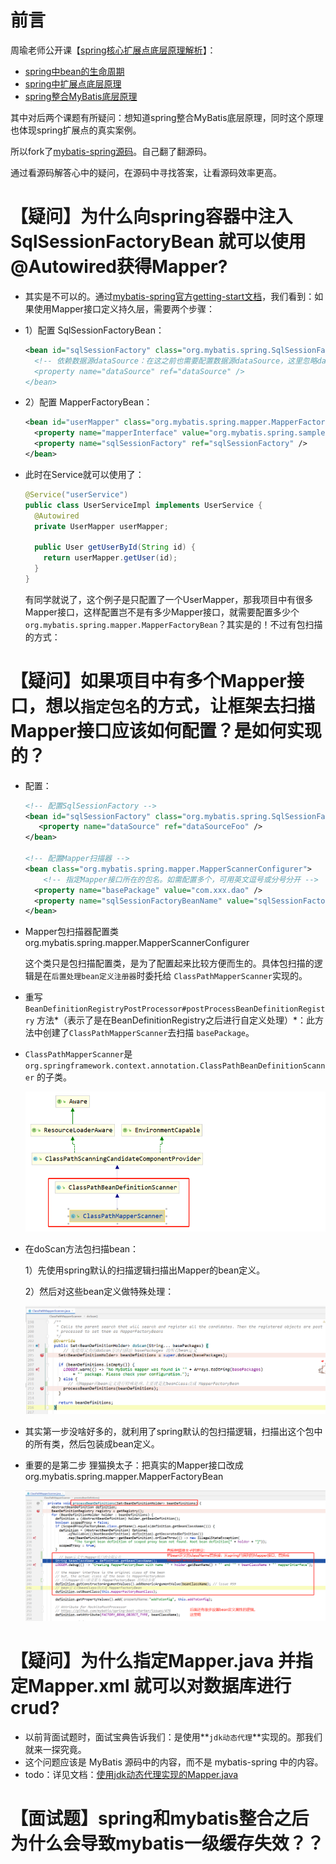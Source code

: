 # 前言

周瑜老师公开课【[spring核心扩展点底层原理解析](https://www.bilibili.com/video/BV1GZ4y1c7i6?p=46)】：

- [spring中bean的生命周期](https://www.bilibili.com/video/BV1GZ4y1c7i6?p=47)
- [spring中扩展点底层原理](https://www.bilibili.com/video/BV1GZ4y1c7i6?p=49)
- [spring整合MyBatis底层原理](https://www.bilibili.com/video/BV1GZ4y1c7i6?p=50)

其中对后两个课题有所疑问：想知道spring整合MyBatis底层原理，同时这个原理也体现spring扩展点的真实案例。

所以fork了[mybatis-spring源码](https://github.com/liuxianfa520/mybatis-spring)。自己翻了翻源码。

通过看源码解答心中的疑问，在源码中寻找答案，让看源码效率更高。



# 【疑问】为什么向spring容器中注入 SqlSessionFactoryBean 就可以使用@Autowired获得Mapper?

- 其实是不可以的。通过[mybatis-spring官方getting-start文档](https://github.com/liuxianfa520/mybatis-spring/blob/master/src/site/zh/markdown/getting-started.md)，我们看到：如果使用Mapper接口定义持久层，需要两个步骤：

- 1）配置 SqlSessionFactoryBean：

  ```xml
  <bean id="sqlSessionFactory" class="org.mybatis.spring.SqlSessionFactoryBean">
    <!-- 依赖数据源dataSource：在这之前也需要配置数据源dataSource，这里忽略dataSource的配置。-- >
    <property name="dataSource" ref="dataSource" /> 
  </bean>
  ```

- 2）配置 MapperFactoryBean：

  ```xml
  <bean id="userMapper" class="org.mybatis.spring.mapper.MapperFactoryBean">
    <property name="mapperInterface" value="org.mybatis.spring.sample.mapper.UserMapper" />
    <property name="sqlSessionFactory" ref="sqlSessionFactory" />
  </bean>
  ```

- 此时在Service就可以使用了：

  ```java
  @Service("userService")
  public class UserServiceImpl implements UserService {
    @Autowired
    private UserMapper userMapper;
  
    public User getUserById(String id) {
      return userMapper.getUser(id);
    }
  }
  ```

  有同学就说了，这个例子是只配置了一个UserMapper，那我项目中有很多Mapper接口，这样配置岂不是有多少Mapper接口，就需要配置多少个 `org.mybatis.spring.mapper.MapperFactoryBean`？其实是的！不过有包扫描的方式：



# 【疑问】如果项目中有多个Mapper接口，想以`指定包名`的方式，让框架去扫描Mapper接口应该如何配置？是如何实现的？

- 配置：

  ```xml
  <!-- 配置SqlSessionFactory -->
  <bean id="sqlSessionFactory" class="org.mybatis.spring.SqlSessionFactoryBean">
     <property name="dataSource" ref="dataSourceFoo" />
  </bean>
  
  <!-- 配置Mapper扫描器 -->
  <bean class="org.mybatis.spring.mapper.MapperScannerConfigurer">
      <!-- 指定Mapper接口所在的包名。如需配置多个，可用英文逗号或分号分开 -->
  	<property name="basePackage" value="com.xxx.dao" />
  	<property name="sqlSessionFactoryBeanName" value="sqlSessionFactory" />
  </bean>
  ```

- Mapper包扫描器配置类 org.mybatis.spring.mapper.MapperScannerConfigurer

  这个类只是包扫描配置类，是为了配置起来比较方便而生的。具体包扫描的逻辑是在`后置处理bean定义注册器`时委托给  `ClassPathMapperScanner`实现的。

- 重写 `BeanDefinitionRegistryPostProcessor#postProcessBeanDefinitionRegistry` 方法*（表示了是在BeanDefinitionRegistry之后进行自定义处理）*：此方法中创建了`ClassPathMapperScanner`去扫描 `basePackage`。

- `ClassPathMapperScanner`是 `org.springframework.context.annotation.ClassPathBeanDefinitionScanner` 的子类。

  ![image-20210418163321325](images/image-20210418163321325.png)

- 在doScan方法包扫描bean：

  1）先使用spring默认的扫描逻辑扫描出Mapper的bean定义。

  2）然后对这些bean定义做特殊处理：

  ![image-20210418155353451](images/image-20210418155353451.png)

- 其实第一步没啥好多的，就利用了spring默认的包扫描逻辑，扫描出这个包中的所有类，然后包装成bean定义。

- 重要的是第二步 狸猫换太子：把真实的Mapper接口改成 org.mybatis.spring.mapper.MapperFactoryBean

  ![image-20210418160118167](images/image-20210418160118167.png)









# 【疑问】为什么指定Mapper.java 并指定Mapper.xml 就可以对数据库进行crud?

- 以前背面试题时，面试宝典告诉我们：是使用**`jdk动态代理`**实现的。那我们就来一探究竟。
- 这个问题应该是 MyBatis 源码中的内容，而不是 mybatis-spring 中的内容。
- todo：详见文档：[使用jdk动态代理实现的Mapper.java]()



# 【面试题】spring和mybatis整合之后为什么会导致mybatis一级缓存失效？？